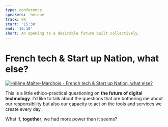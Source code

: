 ```yaml
---
type: conference
speakers: -helene
track: FR
start: '15:30'
end: '16:10'
short: An opening to a desirable future built collectively.
---
```


# French tech & Start up Nation, what else?

[![Hélène Maître-Marchois - French tech & Start up Nation, what else?](https://img.youtube.com/vi/XpY7p062zIo/0.jpg)](https://www.youtube.com/watch?v=XpY7p062zIo&list=PL3hoUDjLa7eSo7-CAyiirYfhJe4h_Wxs4&index=16)

This is a little ethico-practical questioning on **the future of digital technology**. I'd like to talk about the questions that are bothering me about our responsibility but also our capacity to act on the tools and services we create every day.

What if, **together**, we had more power than it seems?


